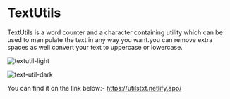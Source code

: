 # TextUtils

TextUtils is a word counter and a character containing utility which can be used to manipulate the text in any way you want.you can remove extra spaces as well
convert your text to uppercase or lowercase.

![textutil-light](https://github.com/Mahikagarg09/TextUtils/assets/98404416/f7bc9ff5-f364-4078-940f-f2926a76f1e1)

![text-util-dark](https://github.com/Mahikagarg09/TextUtils/assets/98404416/95d259af-06ac-4372-bfb9-08659d31a304)

You can find it on the link below:-
https://utilstxt.netlify.app/
